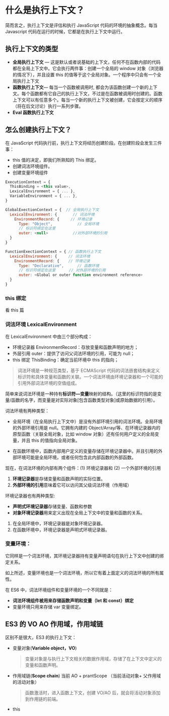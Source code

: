 # 什么是执行上下文？

简而言之，执行上下文是评估和执行 JavaScript 代码的环境的抽象概念。每当 Javascript 代码在运行的时候，它都是在执行上下文中运行。

## 执行上下文的类型

- **全局执行上下文** — 这是默认或者说基础的上下文，任何不在函数内部的代码都在全局上下文中。它会执行两件事：创建一个全局的 window 对象（浏览器的情况下），并且设置 this 的值等于这个全局对象。一个程序中只会有一个全局执行上下文
- **函数执行上下文**— 每当一个函数被调用时, 都会为该函数创建一个新的上下文。每个函数都有它自己的执行上下文，不过是在函数被调用时创建的。函数上下文可以有任意多个。每当一个新的执行上下文被创建，它会按定义的顺序（将在后文讨论）执行一系列步骤。
- **Eval 函数执行上下文**

## 怎么创建执行上下文？

在 JavaScript 代码执行前，执行上下文将经历创建阶段。在创建阶段会发生三件事：

- this 值的决定，即我们所熟知的 This 绑定。
- 创建词法环境组件。
- 创建变量环境组件

```js
ExecutionContext = {
  ThisBinding = <this value>,
  LexicalEnvironment = { ... },
  VariableEnvironment = { ... },
}

GlobalExectionContext = {  // 全局执行上下文
  LexicalEnvironment: {       // 词法环境
    EnvironmentRecord: {     // 环境记录
      Type: "Object",           // 全局环境
      // 标识符绑定在这里
      outer: <null>           //对外部环境的引用
  }
}

FunctionExectionContext = { // 函数执行上下文
  LexicalEnvironment: {     // 词法环境
    EnvironmentRecord: {    // 环境记录
      Type: "Declarative",      // 函数环境
      // 标识符绑定在这里      // 对外部环境的引用
      outer: <Global or outer function environment reference>
  }
}
```

### this 绑定

看 this 篇

### 词法环境 LexicalEnvironment

在 LexicalEnvironment 中由三个部分构成：

- 环境记录器 EnvironmentRecord：存放变量和函数声明的地方；
- 外层引用 outer：提供了访问父词法环境的引用，可能为 null；
- this 绑定 ThisBinding：确定当前环境中 this 的指向；

> 词法环境是一种规范类型，基于 ECMAScript 代码的词法嵌套结构来定义标识符和具体变量和函数的关联。一个词法环境由环境记录器和一个可能的引用外部词法环境的空值组成。

简单来说词法环境是一种持有**标识符—变量**映射的结构。（这里的标识符指的是变量/函数的名字，而变量是对实际对象[包含函数类型对象]或原始数据的引用）。

词法环境有两种类型：

- 全局环境（在全局执行上下文中）是没有外部环境引用的词法环境。全局环境的外部环境引用是 null。它拥有内建的 Object/Array/等、在环境记录器内的原型函数（关联全局对象，比如 window 对象）还有任何用户定义的全局变量，并且 this 的值指向全局对象。

- 在函数环境中，函数内部用户定义的变量存储在环境记录器中。并且引用的外部环境可能是全局环境，或者任何包含此内部函数的外部函数。

现在，在词法环境的内部有两个组件：(1) 环境记录器和 (2) 一个外部环境的引用

1. **环境记录器**是存储变量和函数声明的实际位置。
2. **外部环境的引用**意味着它可以访问其父级词法环境（作用域）

环境记录器也有两种类型:

- **声明式环境记录器**存储变量、函数和参数
- **对象环境记录器**用来定义出现在全局上下文中的变量和函数的关系。

1. 在全局环境中，环境记录器是对象环境记录器。
2. 在函数环境中，环境记录器是声明式环境记录器。

### 变量环境：

它同样是一个词法环境，其环境记录器持有变量声明语句在执行上下文中创建的绑定关系。

如上所述，变量环境也是一个词法环境，所以它有着上面定义的词法环境的所有属性。

在 ES6 中，词法环境组件和变量环境的一个不同就是：

- **词法环境组件被用来存储函数声明和变量（let 和 const）绑定**
- 变量环境只用来存储 var 变量绑定。

## ES3 的 VO AO 作用域，作用域链

区别不是很大，ES3 的执行上下文：

- 变量对象(**Variable object，VO**)

  > 变量对象是与执行上下文相关的数据作用域，存储了在上下文中定义的变量和函数声明。

- 作用域链(**Scope chain**) 当前 AO + prantScope （当前活动对象+ 父作用域的活动对象）

  > 函数激活时，进入函数上下文，创建 VO/AO 后，就会将活动对象添加到作用链的前端。

- this
